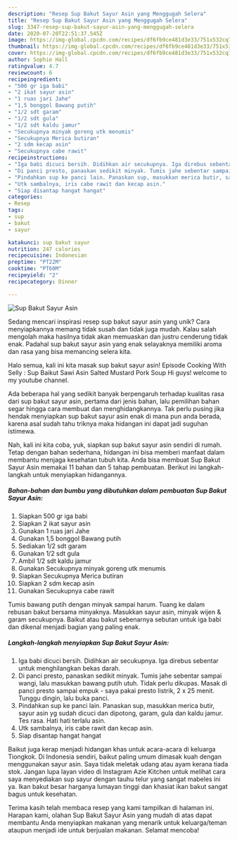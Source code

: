 ```yaml
---
description: "Resep Sup Bakut Sayur Asin yang Menggugah Selera"
title: "Resep Sup Bakut Sayur Asin yang Menggugah Selera"
slug: 3347-resep-sup-bakut-sayur-asin-yang-menggugah-selera
date: 2020-07-20T22:51:37.545Z
image: https://img-global.cpcdn.com/recipes/df6fb9ce481d3e33/751x532cq70/sup-bakut-sayur-asin-foto-resep-utama.jpg
thumbnail: https://img-global.cpcdn.com/recipes/df6fb9ce481d3e33/751x532cq70/sup-bakut-sayur-asin-foto-resep-utama.jpg
cover: https://img-global.cpcdn.com/recipes/df6fb9ce481d3e33/751x532cq70/sup-bakut-sayur-asin-foto-resep-utama.jpg
author: Sophie Hall
ratingvalue: 4.7
reviewcount: 6
recipeingredient:
- "500 gr iga babi"
- "2 ikat sayur asin"
- "1 ruas jari Jahe"
- "1,5 bonggol Bawang putih"
- "1/2 sdt garam"
- "1/2 sdt gula"
- "1/2 sdt kaldu jamur"
- "Secukupnya minyak goreng utk menumis"
- "Secukupnya Merica butiran"
- "2 sdm kecap asin"
- "Secukupnya cabe rawit"
recipeinstructions:
- "Iga babi dicuci bersih. Didihkan air secukupnya. Iga direbus sebentar untuk menghilangkan bekas darah."
- "Di panci presto, panaskan sedikit minyak. Tumis jahe sebentar sampai wangi, lalu masukkan bawang putih utuh. Tidak perlu dikupas. Masak di panci presto sampai empuk - saya pakai presto listrik, 2 x 25 menit. Tunggu dingin, lalu buka panci."
- "Pindahkan sup ke panci lain. Panaskan sup, masukkan merica butir, sayur asin yg sudah dicuci dan dipotong, garam, gula dan kaldu jamur. Tes rasa. Hati hati terlalu asin."
- "Utk sambalnya, iris cabe rawit dan kecap asin."
- "Siap disantap hangat hangat"
categories:
- Resep
tags:
- sup
- bakut
- sayur

katakunci: sup bakut sayur 
nutrition: 247 calories
recipecuisine: Indonesian
preptime: "PT22M"
cooktime: "PT60M"
recipeyield: "2"
recipecategory: Dinner

---
```



![Sup Bakut Sayur Asin](https://img-global.cpcdn.com/recipes/df6fb9ce481d3e33/751x532cq70/sup-bakut-sayur-asin-foto-resep-utama.jpg)

Sedang mencari inspirasi resep sup bakut sayur asin yang unik? Cara menyiapkannya memang tidak susah dan tidak juga mudah. Kalau salah mengolah maka hasilnya tidak akan memuaskan dan justru cenderung tidak enak. Padahal sup bakut sayur asin yang enak selayaknya memiliki aroma dan rasa yang bisa memancing selera kita.

Halo semua, kali ini kita masak sup bakut sayur asin! Episode Cooking With Selly : Sup Baikut Sawi Asin Salted Mustard Pork Soup Hi guys! welcome to my youtube channel.

Ada beberapa hal yang sedikit banyak berpengaruh terhadap kualitas rasa dari sup bakut sayur asin, pertama dari jenis bahan, lalu pemilihan bahan segar hingga cara membuat dan menghidangkannya. Tak perlu pusing jika hendak menyiapkan sup bakut sayur asin enak di mana pun anda berada, karena asal sudah tahu triknya maka hidangan ini dapat jadi suguhan istimewa.


Nah, kali ini kita coba, yuk, siapkan sup bakut sayur asin sendiri di rumah. Tetap dengan bahan sederhana, hidangan ini bisa memberi manfaat dalam membantu menjaga kesehatan tubuh kita. Anda bisa membuat Sup Bakut Sayur Asin memakai 11 bahan dan 5 tahap pembuatan. Berikut ini langkah-langkah untuk menyiapkan hidangannya.

<!--inarticleads1-->

##### Bahan-bahan dan bumbu yang dibutuhkan dalam pembuatan Sup Bakut Sayur Asin:

1. Siapkan 500 gr iga babi
1. Siapkan 2 ikat sayur asin
1. Gunakan 1 ruas jari Jahe
1. Gunakan 1,5 bonggol Bawang putih
1. Sediakan 1/2 sdt garam
1. Gunakan 1/2 sdt gula
1. Ambil 1/2 sdt kaldu jamur
1. Gunakan Secukupnya minyak goreng utk menumis
1. Siapkan Secukupnya Merica butiran
1. Siapkan 2 sdm kecap asin
1. Gunakan Secukupnya cabe rawit


Tumis bawang putih dengan minyak sampai harum. Tuang ke dalam rebusan bakut bersama minyaknya. Masukkan sayur asin, minyak wijen &amp; garam secukupnya. Baikut atau bakut sebenarnya sebutan untuk iga babi dan dikenal menjadi bagian yang paling enak. 

<!--inarticleads2-->

##### Langkah-langkah menyiapkan Sup Bakut Sayur Asin:

1. Iga babi dicuci bersih. Didihkan air secukupnya. Iga direbus sebentar untuk menghilangkan bekas darah.
1. Di panci presto, panaskan sedikit minyak. Tumis jahe sebentar sampai wangi, lalu masukkan bawang putih utuh. Tidak perlu dikupas. Masak di panci presto sampai empuk - saya pakai presto listrik, 2 x 25 menit. Tunggu dingin, lalu buka panci.
1. Pindahkan sup ke panci lain. Panaskan sup, masukkan merica butir, sayur asin yg sudah dicuci dan dipotong, garam, gula dan kaldu jamur. Tes rasa. Hati hati terlalu asin.
1. Utk sambalnya, iris cabe rawit dan kecap asin.
1. Siap disantap hangat hangat


Baikut juga kerap menjadi hidangan khas untuk acara-acara di keluarga Tiongkok. Di Indonesia sendiri, baikut paling umum dimasak kuah dengan menggunakan sayur asin. Saya tidak meletak udang atau ayam kerana tiada stok. Jangan lupa layan video di Instagram Azie Kitchen untuk melihat cara saya menyediakan sup sayur dengan tauhu telur yang sangat mabeles ini ya. Ikan bakut besar harganya lumayan tinggi dan khasiat ikan bakut sangat bagus untuk kesehatan. 

Terima kasih telah membaca resep yang kami tampilkan di halaman ini. Harapan kami, olahan Sup Bakut Sayur Asin yang mudah di atas dapat membantu Anda menyiapkan makanan yang menarik untuk keluarga/teman ataupun menjadi ide untuk berjualan makanan. Selamat mencoba!
